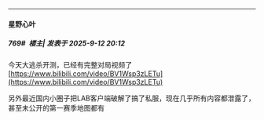 ﻿
*****

####  星野心叶  
##### 769#         楼主| 发表于 2025-9-12 20:12

今天大逃杀开测，已经有完整对局视频了
[https://www.bilibili.com/video/BV1Wsp3zLETu](https://www.bilibili.com/video/BV1Wsp3zLETu)

另外最近国内小圈子把LAB客户端破解了搞了私服，现在几乎所有内容都泄露了，甚至未公开的第一赛季地图都有

